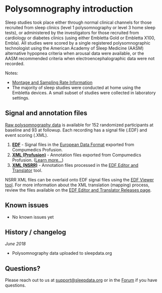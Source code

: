 # Polysomnography introduction

Sleep studies took place either through normal clinical channels for those recruited from sleep clinics (level 1 polysomnography or level 3 home sleep tests), or administered by the investigators for those recruited from cardiology or diabetes clinics (using either Embletta Gold or Embletta X100, Embla). All studies were scored by a single registered polysomnographic technologist using the American Academy of Sleep Medicine (AASM) alternative hypopnea criteria when arousal data were available, or the AASM recommended criteria when electroencephalographic data were not recorded.

Notes:

- [Montage and Sampling Rate Information](:pages_path:/montage-and-sampling-rate-information.md)
- The majority of sleep studies were conducted at home using the Embletta devices. A small subset of studies were collected in laboratory settings.

## Signal and annotation files

[Raw polysomnography data](:files_path:/) is available for 152 randomized participants at baseline and 93 at followup. Each recording has a signal file (.EDF) and event scoring (.XML).

1. **[EDF](:files_path:/polysomnography/edfs)** - Signal files in the [European Data Format](http://www.edfplus.info/) exported from Compumedics Profusion.
2. **[XML (Profusion)](:files_path:/polysomnography/annotations-events-profusion)** - Annotation files exported from Compumedics Profusion. ([Learn more...](https://github.com/nsrr/edf-editor-translator/wiki/Compumedics-Annotation-Format))
3. **[XML (NSRR)](:files_path:/polysomnography/annotations-events-nsrr)** - Annotation files processed in the [EDF Editor and Translator](https://www.sleepdata.org/community/tools/12) tool.

NSRR XML files can be overlaid onto EDF signal files using the [EDF Viewer tool](https://sleepdata.org/community/tools/nsrr-edf-viewer). For more information about the XML translation (mapping) process, review the files available on the [EDF Editor and Translator Releases page](https://github.com/nsrr/edf-editor-translator/releases).

## Known issues

- No known issues yet

## History / changelog

*June 2018*
- Polysomnography data uploaded to sleepdata.org

## Questions?

Please reach out to us at support@sleepdata.org or in the [Forum](https://sleepdata.org/forum) if you have questions.
